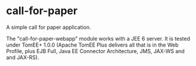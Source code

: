 call-for-paper
==============

A simple call for paper application.

The "call-for-paper-webapp" module works with a JEE 6 server. It is tested under TomEE+ 1.0.0 (Apache TomEE Plus delivers all that is in the Web Profile, plus EJB Full, Java EE Connector Architecture, JMS, JAX-WS and and JAX-RS).